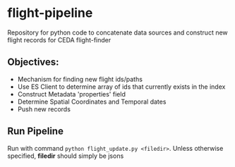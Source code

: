 # flight-pipeline
Repository for python code to concatenate data sources and construct new flight records for CEDA flight-finder

## Objectives:
  - Mechanism for finding new flight ids/paths
  - Use ES Client to determine array of ids that currently exists in the index
  - Construct Metadata 'properties' field
  - Determine Spatial Coordinates and Temporal dates
  - Push new records

## Run Pipeline
Run with command `python flight_update.py <filedir>`. Unless otherwise specified, __filedir__ should simply be jsons
